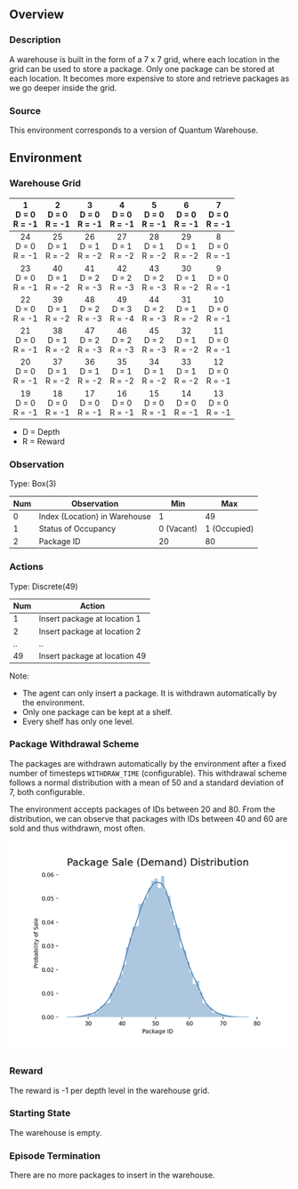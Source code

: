 ## Overview

### Description
A warehouse is built in the form of a 7 x 7 grid, where each location in the grid can be used to store a package. Only one package can be stored at each location. It becomes more expensive to store and retrieve packages as we go deeper inside the grid. 

### Source
This environment corresponds to a version of Quantum Warehouse. 

## Environment
### Warehouse Grid

|  1<br>D = 0<br>R = -1 |  2<br>D = 0<br>R = -1 |  3<br>D = 0<br>R = -1 |  4<br>D = 0<br>R = -1 |  5<br>D = 0<br>R = -1 |  6<br>D = 0<br>R = -1 |  7<br>D = 0<br>R = -1 |
|:---------------------:|:---------------------:|:---------------------:|:---------------------:|:---------------------:|:---------------------:|:---------------------:|
| 24<br>D = 0<br>R = -1 | 25<br>D = 1<br>R = -2 | 26<br>D = 1<br>R = -2 | 27<br>D = 1<br>R = -2 | 28<br>D = 1<br>R = -2 | 29<br>D = 1<br>R = -2 |  8<br>D = 0<br>R = -1 |
| 23<br>D = 0<br>R = -1 | 40<br>D = 1<br>R = -2 | 41<br>D = 2<br>R = -3 | 42<br>D = 2<br>R = -3 | 43<br>D = 2<br>R = -3 | 30<br>D = 1<br>R = -2 |  9<br>D = 0<br>R = -1 |
| 22<br>D = 0<br>R = -1 | 39<br>D = 1<br>R = -2 | 48<br>D = 2<br>R = -3 | 49<br>D = 3<br>R = -4 | 44<br>D = 2<br>R = -3 | 31<br>D = 1<br>R = -2 | 10<br>D = 0<br>R = -1 |
| 21<br>D = 0<br>R = -1 | 38<br>D = 1<br>R = -2 | 47<br>D = 2<br>R = -3 | 46<br>D = 2<br>R = -3 | 45<br>D = 2<br>R = -3 | 32<br>D = 1<br>R = -2 | 11<br>D = 0<br>R = -1 |
| 20<br>D = 0<br>R = -1 | 37<br>D = 1<br>R = -2 | 36<br>D = 1<br>R = -2 | 35<br>D = 1<br>R = -2 | 34<br>D = 1<br>R = -2 | 33<br>D = 1<br>R = -2 | 12<br>D = 0<br>R = -1 |
| 19<br>D = 0<br>R = -1 | 18<br>D = 0<br>R = -1 | 17<br>D = 0<br>R = -1 | 16<br>D = 0<br>R = -1 | 15<br>D = 0<br>R = -1 | 14<br>D = 0<br>R = -1 | 13<br>D = 0<br>R = -1 |

* D = Depth
* R = Reward

### Observation
Type: Box(3)

Num | Observation | Min | Max
---|---|---|---
0 | Index (Location) in Warehouse | 1 | 49
1 | Status of Occupancy | 0 (Vacant) | 1 (Occupied)
2 | Package ID | 20 | 80

### Actions
Type: Discrete(49)

Num | Action
--- | ---
1 | Insert package at location 1
2 | Insert package at location 2
.. | ..  
49 | Insert package at location 49

Note:
* The agent can only insert a package. It is withdrawn automatically by the environment.
* Only one package can be kept at a shelf.
* Every shelf has only one level. 

### Package Withdrawal Scheme
The packages are withdrawn automatically by the environment after a fixed number of timesteps `WITHDRAW_TIME` (configurable). This withdrawal scheme follows a normal distribution with a mean of 50 and a standard deviation of 7, both configurable.

The environment accepts packages of IDs between 20 and 80. From the distribution, we can observe that packages with IDs between 40 and 60 are sold and thus withdrawn, most often. 

![Package Withdrawal Scheme](../img/package_distribution.png) 

### Reward
The reward is -1 per depth level in the warehouse grid.

### Starting State
The warehouse is empty. 

### Episode Termination
There are no more packages to insert in the warehouse.